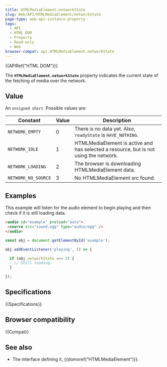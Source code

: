 ```yaml
---
title: HTMLMediaElement.networkState
slug: Web/API/HTMLMediaElement/networkState
page-type: web-api-instance-property
tags:
  - API
  - HTML DOM
  - Property
  - Read-only
  - Web
browser-compat: api.HTMLMediaElement.networkState
---
```

{{APIRef("HTML DOM")}}

The
**`HTMLMediaElement.networkState`** property indicates the
current state of the fetching of media over the network.

## Value

An `unsigned short`. Possible values are:

| Constant            | Value | Description                                                                           |
| ------------------- | ----- | ------------------------------------------------------------------------------------- |
| `NETWORK_EMPTY`     | 0     | There is no data yet. Also, `readyState` is `HAVE_NOTHING`.                           |
| `NETWORK_IDLE`      | 1     | HTMLMediaElement is active and has selected a resource, but is not using the network. |
| `NETWORK_LOADING`   | 2     | The browser is downloading HTMLMediaElement data.                                     |
| `NETWORK_NO_SOURCE` | 3     | No HTMLMediaElement src found.                                                        |

## Examples

This example will listen for the audio element to begin playing and then check if it is
still loading data.

```html
<audio id="example" preload="auto">
 <source src="sound.ogg" type="audio/ogg" />
</audio>
```

```js
const obj = document.getElementById('example');

obj.addEventListener('playing', () => {

  if (obj.networkState === 2) {
    // Still loading…
  }

});
```

## Specifications

{{Specifications}}

## Browser compatibility

{{Compat}}

## See also

- The interface defining it, {{domxref("HTMLMediaElement")}}.
